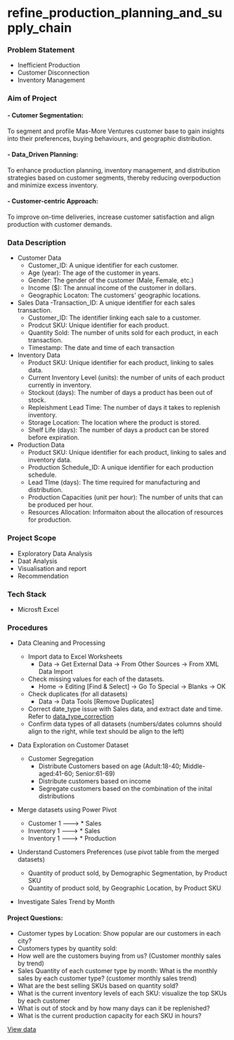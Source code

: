 # refine_production_planning_and_supply_chain

### Problem Statement

- Inefficient Production
- Customer Disconnection
- Inventory Management

### Aim of Project

#### - Cutomer Segmentation:
To segment and profile Mas-More Ventures customer base to gain insights into their preferences, buying behaviours, and geographic distribution.
#### - Data_Driven Planning:
To enhance production planning, inventory management, and distribution strategies based on customer segments, thereby reducing overpoduction and minimize excess inventory.
#### - Customer-centric Approach:
To improve on-time deliveries, increase customer satisfaction and align production with customer demands.

### Data Description

- Customer Data
    - Customer_ID: A unique identifier for each customer.
    - Age (year): The age of the customer in years.
    - Gender: The gender of the customer (Male, Female, etc.)
    - Income ($): The annual income of the customer in dollars.
    - Geographic Locaton: The customers' geographic locations. 
- Sales Data
    -Transaction_ID: A unique identifier for each sales transaction.
    - Customer_ID: The identifier linking each sale to a customer.
    - Prodcut SKU: Unique identifier for each product.
    - Quantity Sold: The number of units sold for each product, in each transaction.
    - Timestamp: The date and time of each transaction
- Inventory Data
    - Product SKU: Unique identifier for each product, linking to sales data.
    - Current Inventory Level (units): the number of units of each product currently in inventory.
    - Stockout (days): The number of days a product has been out of stock.
    - Repleishment Lead Time: The number of days it takes to replenish inventory.
    - Storage Location: The location where the product is stored.
    - Shelf Life (days): The number of days a product can be stored before expiration.
- Production Data
    - Product SKU: Unique identifier for each product, linking to sales and inventory data.
    - Production Schedule_ID: A unique identifier for each production schedule.
    - Lead TIme (days): The time required for manufacturing and distribution.
    - Production Capacities (unit per hour): The number of units that can be produced per hour.
    - Resources Allocation: Informaiton about the allocation of resources for production.

### Project Scope

- Exploratory Data Analysis
- Daat Analysis
- Visualisation and report
- Recommendation 

### Tech Stack

- Microsft Excel

### Procedures

- Data Cleaning and Processing
    - Import data to Excel Worksheets 
        - Data -> Get External Data -> From Other Sources -> From XML Data Import
    - Check missing values for each of the datasets.
        - Home -> Editing [Find & Select] -> Go To Special -> Blanks -> OK
    - Check duplicates (for all datasets)
        - Data -> Data Tools [Remove Duplicates]
    - Correct date_type issue with Sales data, and extract date and time. Refer to [data_type_correction](/working_dir/date_type_correction.ipynb)
    - Confirm data types of all datasets (numbers/dates columns should align to the right, while text should be align to the left)

- Data Exploration on Customer Dataset
    - Customer Segregation
        - Distribute Customers based on age (Adult:18-40; Middle-aged:41-60; Senior:61-69)
        - Distribute customers based on income
        - Segregate customers based on the combination of the inital distributions 

- Merge datasets using Power Pivot
    - Customer 1 ---> * Sales
    - Inventory 1 ---> * Sales
    - Inventory 1 ---> * Production

- Understand Customers Preferences (use pivot table from the merged datasets)
    - Quantity of product sold, by Demographic Segmentation, by Product SKU
    - Quantity of product sold, by Geographic Location, by Product SKU
- Investigate Sales Trend by Month

#### Project Questions:

- Customer types by Location: Show popular are our customers in each city? 
- Customers types by quantity sold: 
- How well are the customers buying from us? (Customer monthly sales by trend)
- Sales Quantity of each customer type by month: What is the monthly sales by each customer type? (customer monthly sales trend)
- What are the best selling SKUs based on quantity sold?
- What is the current inventory levels of each SKU: visualize the top SKUs by each customer
- What is out of stock and by how many days can it be replenished?
- What is the current production capacity for each SKU in hours?

[View data](/working_dir/data_visualization.pdf)